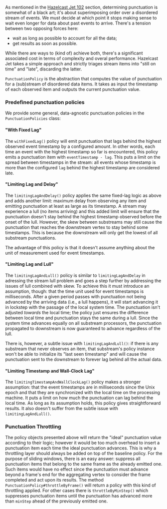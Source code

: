 As mentioned in the
[Hazelcast Jet 102](../035_Hazelcast_Jet_102_-_Trade_Monitoring_Streaming_Job/01_The_Stream-Processing_DAG_and_Code.md)
section, determining punctuation is somewhat of a black art; it's about
superimposing order over a disordered stream of events. We must decide
at which point it stops making sense to wait even longer for data about
past events to arrive. There's a tension between two opposing forces
here:

- wait as long as possible to account for all the data;
- get results as soon as possible.

While there are ways to (kind of) achieve both, there's a significant
associated cost in terms of complexity and overal performance. Hazelcast
Jet takes a simple approach and strictly triages stream items into
"still on time" and "late", discarding the latter.

`PunctuationPolicy` is the abstraction that computes the value of
punctuation for a (sub)stream of disordered data items. It takes as
input the timestamp of each observed item and outputs the current
punctuation value.

### Predefined punctuation policies

 We provide some general, data-agnostic punctuation policies in the
 `PunctuationPolicies` class:

#### "With Fixed Lag"

The `withFixedLag()` policy will emit punctuation that lags behind the
highest observed event timestamp by a configured amount. In other words,
each time an event with the highest timestamp so far is encountered,
this policy emits a punctuation item with `eventTimestamp - lag`. This
puts a limit on the spread between timestamps in the stream: all events
whose timestamp is more than the configured `lag` behind the highest
timestamp are considered late.


#### "Limiting Lag and Delay"

The `limitingLagAndDelay()` policy applies the same fixed-lag logic as
above and adds another limit: maximum delay from observing any item and
emitting punctuation at least as large as its timestamp. A stream may
experience a lull (no items arriving) and this added limit will ensure
that the punctuation doesn't stay behind the highest timestamp observed
before the onset of the lull. However, the skew between substreams may
still cause the punctuation that reaches the downstream vertex to stay
behind some timestamps. This is because the downstream will only get the
lowest of all substream punctuations.

The advantage of this policy is that it doesn't assume anything about
the unit of measurement used for event timestamps.

#### "Limiting Lag and Lull"

The `limitingLagAndLull()` policy is similar to `limitingLagAndDelay` in
adressing the stream lull problem and goes a step further by addressing
the issues of lull combined with skew. To achieve this it must introduce
an assumption, though: that the time unit used for event timestamps is
milliseconds. After a given period passes with punctuation not being
advanced by the arriving data (i.e., a lull happens), it will start
advancing it in lockstep with the passage of the local system time. The
punctuation isn't adjusted _towards_ the local time; the policy just
ensures the difference between local time and punctuation stays the same
during a lull. Since the system time advances equally on all substream
processors, the punctuation propagated to downstream is now guaranteed
to advance regardless of the lull.

There is, however, a subtle issue with `limitingLagAndLull()`: if there
is any substream that never observes an item, that substream's policy
instance won't be able to initialize its "last seen timestamp" and will
cause the punctuation sent to the downstream to forever lag behind all
the actual data.

#### "Limiting Timestamp and Wall-Clock Lag"

The `limitingTimestampAndWallClockLag()` policy makes a stronger
assumption: that the event timestamps are in milliseconds since the Unix
epoch and that they are synchronized with the local time on the
processing machine. It puts a limit on how much the punctuation can lag
behind the local time. As long as its assumption holds, this policy
gives straightforward results. It also doesn't suffer from the subtle
issue with `limitingLagAndLull()`.

### Punctuation Throttling

The policy objects presented above will return the "ideal" punctuation
value according to their logic; however it would be too much overhead to
insert a punctuation item each time the ideal punctuation advances. This
is why a throttling layer should always be added on top of the baseline
policy. For the purpose of sliding windows, there is an easy answer:
suppress all punctuation items that belong to the same frame as the
already emitted one. Such items would have no effect since the
punctuation must advance beyond a frame's end for the aggregating vertex
to consider the frame completed and act upon its results. The method
`PunctuationPolicy#throttleByFrame()` will return a policy with this
kind of throttling applied. For other cases there is
`throttleByMinStep()` which suppresses punctuation items until the
punctuation has advanced more than `minStep` ahead of the previously
emitted one.

